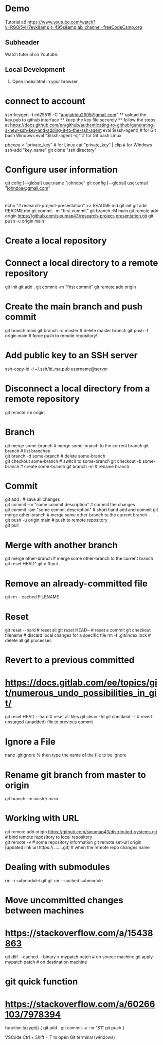# Demo
Tutorial at!
https://www.youtube.com/watch?v=RGOj5yH7evk&amp;t=495s&amp;ab_channel=freeCodeCamp.org

## Subheader
Watch tutorial on Youtube.

## Local Development
1. Open index.html in your browser.

# connect to account
ssh-keygen -t ed25519 -C "angiatrieu2905@gmail.com"
** upload the key.pub to github interface
** keep the key file securely
** follow the steps at
https://docs.github.com/en/github/authenticating-to-github/generating-a-new-ssh-key-and-adding-it-to-the-ssh-agent
eval $(ssh-agent) # for Git bash Windows
eval "$(ssh-agent -s)" # for Git bash Linux

pbcopy < "private_key" # for Linux
cat "private_key" | clip # for Windows
ssh-add "key_name"
git clone "ssh directory"

# Configure user information
git cofig [--global] user.name "johndoe"
git config [--global] user.email "johndoe@gmail.com"

#
echo "# research-project-presentation" >> README.md
git init
git add README.md
git commit -m "first commit"
git branch -M main
git remote add origin https://github.com/sieumap43/research-project-presentation.git
git push -u origin main

# Create a local repository
# Connect a local directory to a remote repository
git init
git add .
git commit -m "first commit"
git remote add origin <remote repository URL>
# Create the main branch and push commit
git branch main
git branch -d master # delete master branch
git push -f origin main # force push to remote repository\


# Add public key to an SSH server
ssh-copy-id -i ~/.ssh/id_rsa.pub username@server

# Disconnect a local directory from a remote repository
git remote rm origin

# Branch
git merge some-branch # merge some-branch to the current branch
git branch # list branches\
git branch -d some-branch # delete some-branch\
git checkout some-branch # switch to some-branch
git checkout -b some-branch # create some-branch
git branch -m <old> <new> # rename branch

# Commit
git add . # save all changes\
git commit -m "some commit description" # commit the changes\
git commit -am "some commit description" # short hand add and commit
git merge other-branch # merge some other-branch to the current branch\
git push -u origin main # push to remote repository\
git pull

# Merge with another branch
git merge other-branch # merge some other-branch to the current branch
git reset HEAD^
git difftool

# Remove an already-committed file
git rm --cached FILENAME

# Reset
git reset --hard # reset all
git reset HEAD~ # reset a commit
git checkout filename # discard local changes for a specific file
rm -f .git/index.lock # delete all git processes

# Revert to a previous committed
# https://docs.gitlab.com/ee/topics/git/numerous_undo_possibilities_in_git/
git reset HEAD --hard # reset all files
git clean -fd
git checkout -- <file> # revert unstaged (unadded) file to previous commit

# Ignore a File
nano .gitignore
% then type the name of the file to be ignore

# Rename git branch from master to origin
git branch -m master main

# Working with URL
git remote add origin https://github.com/sieumap43/distributed-systems.git # bind remote repository to local repository\
git remote -v # some repository information
git remote set-url origin [updated link url https://........git] # when the remote repo changes name

# Dealing with submodules
rm -r submodule/.git
git rm --cached submodule

# Move uncommitted changes between machines
# https://stackoverflow.com/a/15438863
git diff --cached --binary > mypatch.patch # on source machine
git apply mypatch.patch # on destination machine

# git quick function
# https://stackoverflow.com/a/60266103/7978394
function lazygit() {
    git add .
    git commit -a -m "$1"
    git push
}

VSCode
Ctrl + Shift + T to open Git terminal (windows)
